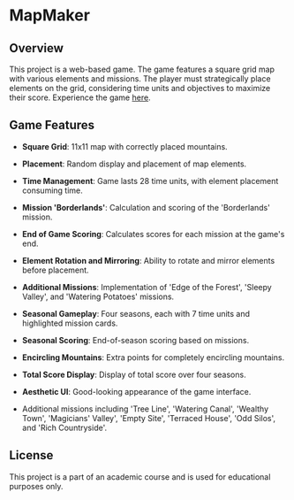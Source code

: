 # MapMaker 

## Overview
This project is a web-based game. The game features a square grid map with various elements and missions. The player must strategically place elements on the grid, considering time units and objectives to maximize their score. Experience the game [here](https://people.inf.elte.hu/nj02wt/MapMaker/).

## Game Features
- **Square Grid**: 11x11 map with correctly placed mountains.
- **Placement**: Random display and placement of map elements.
- **Time Management**: Game lasts 28 time units, with element placement consuming time.
- **Mission 'Borderlands'**: Calculation and scoring of the 'Borderlands' mission.
- **End of Game Scoring**: Calculates scores for each mission at the game's end.

- **Element Rotation and Mirroring**: Ability to rotate and mirror elements before placement.
- **Additional Missions**: Implementation of 'Edge of the Forest', 'Sleepy Valley', and 'Watering Potatoes' missions.
- **Seasonal Gameplay**: Four seasons, each with 7 time units and highlighted mission cards.
- **Seasonal Scoring**: End-of-season scoring based on missions.
- **Encircling Mountains**: Extra points for completely encircling mountains.
- **Total Score Display**: Display of total score over four seasons.
- **Aesthetic UI**: Good-looking appearance of the game interface.

- Additional missions including 'Tree Line', 'Watering Canal', 'Wealthy Town', 'Magicians' Valley', 'Empty Site', 'Terraced House', 'Odd Silos', and 'Rich Countryside'.

## License
This project is a part of an academic course and is used for educational purposes only.

